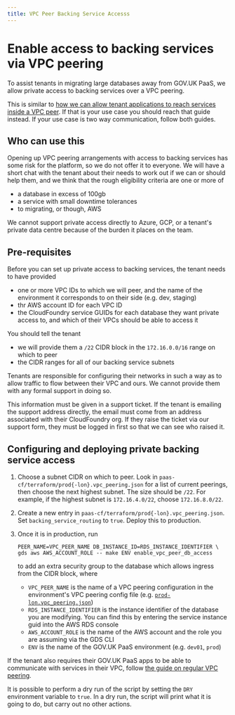 ```yaml
---
title: VPC Peer Backing Service Accesss
---
```


# Enable access to backing services via VPC peering

To assist tenants in migrating large databases away from GOV.UK PaaS, we allow private access to backing services over a VPC peering.

This is similar to [how we can allow tenant applications to reach services inside a VPC peer](/guides/vpc_peering/). If that is your use case
you should reach that guide instead. If your use case is two way communication, follow both guides.

## Who can use this

Opening up VPC peering arrangements with access to backing services has some risk for the platform, so we do not offer it to everyone. We will have a
short chat with the tenant about their needs to work out if we can or should help them, and we think that the rough eligibility criteria are one or more of

* a database in excess of 100gb
* a service with small downtime tolerances
* to migrating, or though, AWS

We cannot support private access directly to Azure, GCP, or a tenant's private data centre because of the burden it places on the team.

## Pre-requisites

Before you can set up private access to backing services, the tenant needs to have provided

* one or more VPC IDs to which we will peer, and the name of the environment it corresponds to on their side (e.g. dev, staging)
* thr AWS account ID for each VPC ID
* the CloudFoundry service GUIDs for each database they want private access to, and which of their VPCs should be able to access it

You should tell the tenant

* we will provide them a `/22` CIDR block in the `172.16.0.0/16` range on which to peer
* the CIDR ranges for all of our backing service subnets

Tenants are responsible for configuring their networks in such a way as to allow traffic to flow between their VPC and ours. We cannot provide
them with any formal support in doing so.

This information must be given in a support ticket. If the tenant is emailing the support address directly, the email must come from an
address associated with their CloudFoundry org. If they raise the ticket via our support form, they must be logged in first so that we can
see who raised it.

## Configuring and deploying private backing service access

1. Choose a subnet CIDR on which to peer. Look in `paas-cf/terraform/prod{-lon}.vpc_peering.json` for a list of current peerings, then choose the next highest subnet. The size should be `/22`. For example, if the highest subnet is `172.16.4.0/22`, choose `172.16.8.0/22`.
2. Create a new entry in `paas-cf/terraform/prod{-lon}.vpc_peering.json`. Set `backing_service_routing` to `true`. Deploy this to production.
3. Once it is in production, run

    ```
    PEER_NAME=VPC_PEER_NAME DB_INSTANCE_ID=RDS_INSTANCE_IDENTIFIER \
    gds aws AWS_ACCOUNT_ROLE -- make ENV enable_vpc_peer_db_access
    ```

   to add an extra security group to the database which allows ingress from the CIDR block, where

   * `VPC_PEER_NAME` is the name of a VPC peering configuration in the environment's VPC peering config file (e.g. [`prod-lon.vpc_peering.json`](https://github.com/alphagov/paas-cf/blob/main/terraform/prod-lon.vpc_peering.json))
   * `RDS_INSTANCE_IDENTIFIER` is the instance identifier of the database you are modifying. You can find this by entering the service instance guid into the AWS RDS console
   * `AWS_ACCOUNT_ROLE` is the name of the AWS account and the role you are assuming via the GDS CLI
   * `ENV` is the name of the GOV.UK PaaS environment (e.g. `dev01`, `prod`)
   
If the tenant also requires their GOV.UK PaaS apps to be able to communicate with services in their VPC, follow [the guide on regular VPC peering](/guides/vpc_peering/).

It is possible to perform a dry run of the script by setting the `DRY` environment variable to `true`. In a dry run, the script will print what it is going to do, but carry out no other actions.
